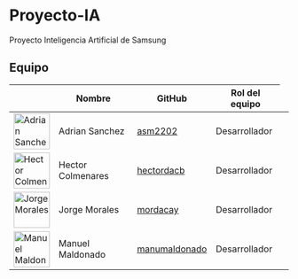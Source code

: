 # Proyecto-IA
Proyecto Inteligencia Artificial de Samsung

## Equipo

<!-- markdownlint-disable MD033 -->
<table>
   <thead>
      <tr>
         <th></th>
         <th><strong>Nombre</strong></th>
         <th><strong>GitHub</strong></th>
         <th><strong>Rol del equipo</strong></th>
      </tr>
   </thead>
   <tbody>
      <tr>
         <td>
            <img src="https://avatars.githubusercontent.com/u/125231044?v=4/"
                 alt="Adrian Sanchez" width="65">
         </td>
         <td>Adrian Sanchez</td>
         <td><a href="https://github.com/asm2202">asm2202</a></td>
         <td>Desarrollador<td>
      </tr>
           <tr>
         <td>
            <img src="https://avatars.githubusercontent.com/u/115899276?v=4"
                 alt="Hector Colmenares" width="65">
         </td>
         <td>Hector Colmenares</td>
         <td><a href="https://github.com/hectordacb">hectordacb</a></td>
         <td>Desarrollador<td>
      </tr>
           <tr>
         <td>
            <img src="https://avatars.githubusercontent.com/u/140109596?v=4"
                 alt="Jorge Morales" width="65">
         </td>
         <td>Jorge Morales</td>
         <td><a href="https://github.com/mordacay">mordacay</a></td>
         <td>Desarrollador<td>
      </tr>
         <td>
            <img src="https://avatars.githubusercontent.com/u/125196247?v=4"
                 alt="Manuel Maldonado" width="65">
         </td>
         <td>Manuel Maldonado</td>
         <td><a href="https://github.com/manumaldonado">manumaldonado</a></td>
         <td>Desarrollador<td>
      </tr>
   </tbody>
</table>
<!-- markdownlint-enable MD033 -->